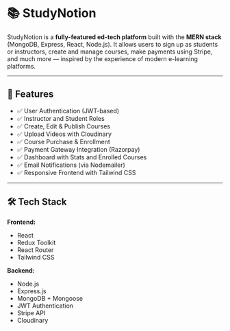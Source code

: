 # 📚 StudyNotion

StudyNotion is a **fully-featured ed-tech platform** built with the **MERN stack** (MongoDB, Express, React, Node.js). 
It allows users to sign up as students or instructors, create and manage courses, make payments using Stripe,
and much more — inspired by the experience of modern e-learning platforms.

---

## 🚀 Features

- ✅ User Authentication (JWT-based)
- ✅ Instructor and Student Roles
- ✅ Create, Edit & Publish Courses
- ✅ Upload Videos with Cloudinary
- ✅ Course Purchase & Enrollment
- ✅ Payment Gateway Integration (Razorpay)
- ✅ Dashboard with Stats and Enrolled Courses
- ✅ Email Notifications (via Nodemailer)
- ✅ Responsive Frontend with Tailwind CSS

---

## 🛠️ Tech Stack

**Frontend:**
- React
- Redux Toolkit
- React Router
- Tailwind CSS

**Backend:**
- Node.js
- Express.js
- MongoDB + Mongoose
- JWT Authentication
- Stripe API
- Cloudinary



